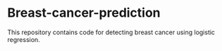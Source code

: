 # Breast-cancer-prediction
This repository contains code for detecting breast cancer using logistic regression.
